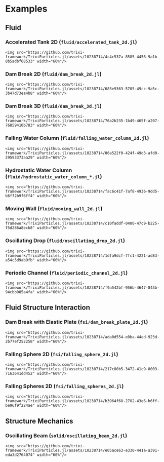 # Examples

## Fluid

### Accelerated Tank 2D (`fluid/accelerated_tank_2d.jl`)
```@raw html
<img src="https://github.com/trixi-framework/TrixiParticles.jl/assets/10238714/4c4c537a-8585-4456-9a1b-8b5adbf68533" width="60%"/>
```

### Dam Break 2D (`fluid/dam_break_2d.jl`)
```@raw html
<img src="https://github.com/trixi-framework/TrixiParticles.jl/assets/10238714/683e9363-5705-49cc-9a5c-3b47d73ea4b8" width="60%"/>
```
 
### Dam Break 3D (`fluid/dam_break_3d.jl`)
```@raw html
<img src="https://github.com/trixi-framework/TrixiParticles.jl/assets/10238714/76a2b235-1b49-465f-a207-76859410b783" width="60%"/>
```
 
### Falling Water Column (`fluid/falling_water_column_2d.jl`)
```@raw html
<img src="https://github.com/trixi-framework/TrixiParticles.jl/assets/10238714/06a522f0-424f-49d3-afd0-29593373aa29" width="60%"/>
```
 
### Hydrostatic Water Column (`fluid/hydrostatic_water_column_*.jl`)
```@raw html
<img src="https://github.com/trixi-framework/TrixiParticles.jl/assets/10238714/fac6c41f-7af8-4936-9dd5-b6ff2b9f6ff4" width="60%"/>
```

### Moving Wall (`fluid/moving_wall_2d.jl`)
```@raw html
<img src="https://github.com/trixi-framework/TrixiParticles.jl/assets/10238714/c10faddf-0400-47c9-b225-f5d286a8ecb8" width="60%"/>
```
 
### Oscillating Drop (`fluid/oscillating_drop_2d.jl`)
```@raw html
<img src="https://github.com/trixi-framework/TrixiParticles.jl/assets/10238714/1dfa9dcf-7fc1-4221-ad83-a54c5d9ab9fb" width="60%"/>
```
 
### Periodic Channel (`fluid/periodic_channel_2d.jl`)
```@raw html
<img src="https://github.com/trixi-framework/TrixiParticles.jl/assets/10238714/f9a542bf-956b-4647-843b-94cbb085a4fa" width="60%"/>
```
 
## Fluid Structure Interaction

### Dam Break with Elastic Plate (`fsi/dam_break_plate_2d.jl`)
```@raw html
<img src="https://github.com/trixi-framework/TrixiParticles.jl/assets/10238714/ada0d554-e0ba-44ed-923d-2b77ef252258" width="60%"/>
```
 
### Falling Sphere 2D (`fsi/falling_sphere_2d.jl`)
```@raw html
<img src="https://github.com/trixi-framework/TrixiParticles.jl/assets/10238714/217c80b5-3472-41c9-8003-7163641dd452" width="60%"/>
```
 
### Falling Spheres 2D (`fsi/falling_spheres_2d.jl`)
```@raw html
<img src="https://github.com/trixi-framework/TrixiParticles.jl/assets/10238714/b3964f68-2782-43e6-b6ff-be96f9f224ae" width="60%"/>
```
 
## Structure Mechanics

### Oscillating Beam (`solid/oscillating_beam_2d.jl`)
```@raw html
<img src="https://github.com/trixi-framework/TrixiParticles.jl/assets/10238714/e05ace63-e330-441a-a391-eda3d2764074" width="60%"/>
```
 